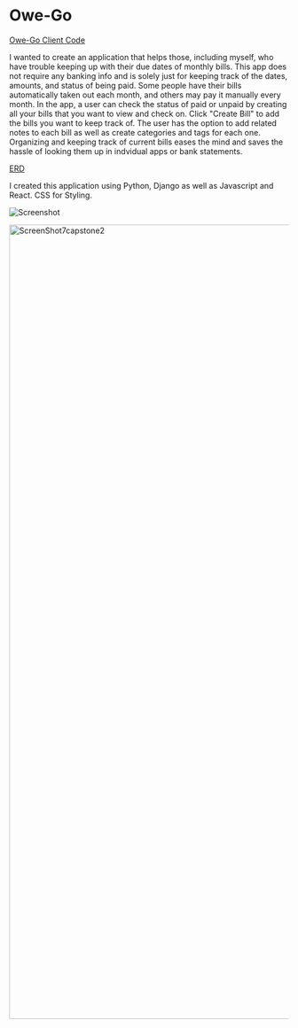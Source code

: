 # Owe-Go

[Owe-Go Client Code](https://github.com/chelsealelrod/owego_client)

I wanted to create an application that helps those, including myself, who have trouble keeping up with their due dates of monthly bills. This app
does not require any banking info and is solely just for keeping track of the dates, amounts, and status of being paid.
Some people have their bills automatically taken out each month, and others may pay it manually every month. In the app, a user can check the
status of paid or unpaid by creating all your bills that you want to view and check on. Click "Create Bill" to add the bills you want to keep track of. The user has the option to add related notes to each bill as well as create categories and tags for each one. Organizing and keeping track of current bills eases the mind and saves the hassle of looking them up in indvidual
apps or bank statements.

[ERD](https://dbdiagram.io/d/621ed2c754f9ad109a4151ac)


I created this application using Python, Django as well as Javascript and React.
CSS for Styling.


![Screenshot](screenshot.png)

<img width="1434" alt="ScreenShot7capstone2" src="https://user-images.githubusercontent.com/79339383/159968647-c31d5d23-9c0e-4a82-a842-ea83b7df3cf5.png">
